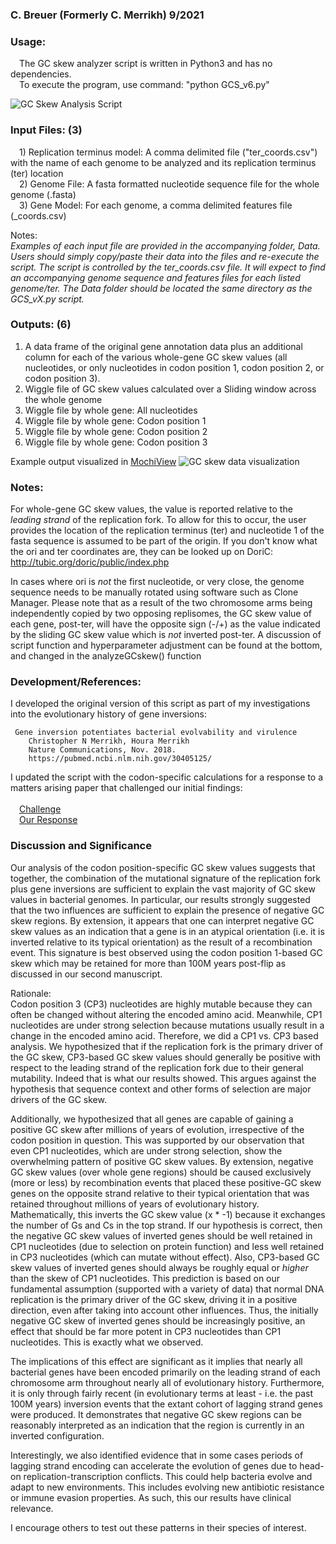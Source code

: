 ### C. Breuer (Formerly C. Merrikh) 9/2021

### Usage:
&emsp;The GC skew analyzer script is written in Python3 and has no dependencies.<br> 
&emsp;To execute the program, use command: "python GCS_v6.py"<br>

![GC Skew Analysis Script](https://github.com/The1stMartian/GCskew/blob/main/Data/cmdLine.png)

### Input Files: (3)

&emsp;1) Replication terminus model: A comma delimited file ("ter_coords.csv") with the name of each genome to be analyzed and its replication terminus (ter) location<br>
&emsp;2) Genome File: A fasta formatted nucleotide sequence file for the whole genome (<genomeName>.fasta)<br>
&emsp;3) Gene Model: For each genome, a comma delimited features file (<genomeName>_coords.csv)<br>

Notes:<br>
<i>Examples of each input file are provided in the accompanying folder, Data. Users should simply copy/paste their data into the files and re-execute the script. The script is controlled by the ter_coords.csv file. It will expect to find an accompanying genome sequence and features files for each listed genome/ter. The Data folder should be located the same directory as the GCS_vX.py script.</i>


### Outputs: (6)
         
1) A data frame of the original gene annotation data plus an additional column for each of the various whole-gene GC skew values (all nucleotides, or only nucleotides in codon position 1, codon position 2, or codon position 3).
2) Wiggle file of GC skew values calculated over a Sliding window across the whole genome
3) Wiggle file by whole gene:  All nucleotides
4) Wiggle file by whole gene:  Codon position 1
5) Wiggle file by whole gene:  Codon position 2
6) Wiggle file by whole gene:  Codon position 3

Example output visualized in [MochiView](http://www.johnsonlab.ucsf.edu/mochi/)
![GC skew data visualization](https://github.com/The1stMartian/GCskew/blob/main/Data/Mochi1.png)

### Notes:
For whole-gene GC skew values, the value is reported relative to the <i>leading strand</i> of the replication fork. To allow for this to occur, the user provides the location of the replication terminus (ter) and nucleotide 1 of the fasta sequence is assumed to be part of the origin. If you don't know what the ori and ter coordinates are, they can be looked up on DoriC: http://tubic.org/doric/public/index.php <br>

In cases where ori is <i>not</i> the first nucleotide, or very close, the genome sequence needs to be manually rotated using software such as Clone Manager. Please note that as a result of the two chromosome arms being independently copied by two opposing replisomes, the GC skew value of each gene, post-ter, will have the opposite sign (-/+) as the value indicated by the sliding GC skew value which is <i>not</i> inverted post-ter. A discussion of script function and hyperparameter adjustment can be found at the bottom, and changed in the analyzeGCskew() function<br>

### Development/References:

I developed the original version of this script as part of my investigations into the evolutionary history of gene inversions:

     Gene inversion potentiates bacterial evolvability and virulence
        Christopher N Merrikh, Houra Merrikh
        Nature Communications, Nov. 2018.
        https://pubmed.ncbi.nlm.nih.gov/30405125/

I updated the script with the codon-specific calculations for a response to a matters arising paper that challenged our initial findings:<br><br>
&emsp;[Challenge](https://www.biorxiv.org/content/10.1101/2020.01.14.906818v1)<br>
&emsp;[Our Response](https://www.biorxiv.org/content/10.1101/2020.05.26.117366v2)<br>

### Discussion and Significance
Our analysis of the codon position-specific GC skew values suggests that together, the combination of the mutational signature of the replication fork plus gene inversions are sufficient to explain the vast majority of GC skew values in bacterial genomes. In particular, our results strongly suggested that the two influences are sufficient to explain the presence of negative GC skew regions. By extension, it appears that one can interpret negative GC skew values as an indication that a gene is in an atypical orientation (i.e. it is inverted relative to its typical orientation) as the result of a recombination event. This signature is best observed using the codon position 1-based GC skew which may be retained for more than 100M years post-flip as discussed in our second manuscript.

Rationale:<br> Codon position 3 (CP3) nucleotides are highly mutable because they can often be changed without altering the encoded amino acid. Meanwhile, CP1 nucleotides are under strong selection because mutations usually result in a change in the encoded amino acid. Therefore, we did a CP1 vs. CP3 based analysis. We hypothesized that if the  replication fork is the primary driver of the GC skew, CP3-based GC skew values should generally be positive with respect to the leading strand of the replication fork due to their general mutability. Indeed that is what our results showed. This argues against the hypothesis that sequence context and other forms of selection are major drivers of the GC skew. 

Additionally, we hypothesized that all genes are capable of gaining a positive GC skew after millions of years of evolution, irrespective of the codon position in question. This was supported by our observation that even CP1 nucleotides, which are under strong selection, show the overwhelming pattern of positive GC skew values. By extension, negative GC skew values (over whole gene regions) should be caused exclusively (more or less) by recombination events that placed these positive-GC skew genes on the opposite strand relative to their typical orientation that was retained throughout millions of years of evolutionary history. Mathematically, this inverts the GC skew value (x * -1) because it exchanges the number of Gs and Cs in the top strand. If our hypothesis is correct, then the negative GC skew values of inverted genes should be well retained in CP1 nucleotides (due to selection on protein function) and less well retained in CP3 nucleotides (which can mutate without effect). Also, CP3-based GC skew values of inverted genes should always be roughly equal or <i>higher</i> than the skew of CP1 nucleotides. This prediction is based on our fundamental assumption (supported with a variety of data) that normal DNA replication is the primary driver of the GC skew, driving it in a positive direction, even after taking into account other influences. Thus, the initially negative GC skew of inverted genes should be increasingly positive, an effect that should be far more potent in CP3 nucleotides than CP1 nucleotides. This is exactly what we observed. 

The implications of this effect are significant as it implies that nearly all bacterial genes have been encoded primarily on the leading strand of each chromosome arm throughout nearly all of evolutionary history. Furthermore, it is only through fairly recent (in evolutionary terms at least - i.e. the past 100M years) inversion events that the extant cohort of lagging strand genes were produced. It demonstrates that negative GC skew regions can be reasonably interpreted as an indication that the region is currently in an inverted configuration. 

Interestingly, we also identified evidence that in some cases periods of lagging strand encoding can accelerate the evolution of genes due to head-on replication-transcription conflicts. This could help bacteria evolve and adapt to new environments. This includes evolving new antibiotic resistance or immune evasion properties. As such, this our results have clinical relevance.  

I encourage others to test out these patterns in their species of interest. 

